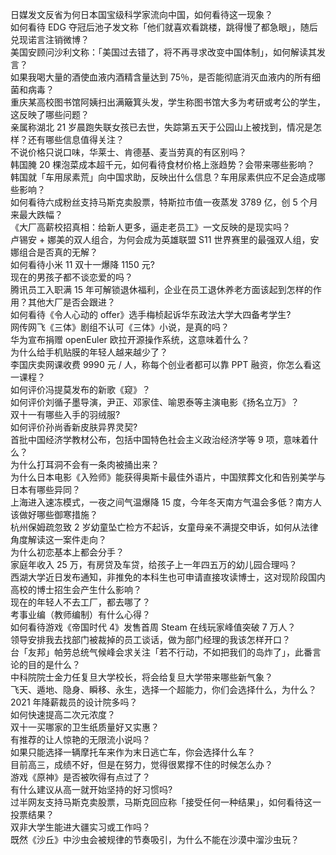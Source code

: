 日媒发文反省为何日本国宝级科学家流向中国，如何看待这一现象？  
如何看待 EDG 夺冠后池子发文称「他们就喜欢看跳楼，跳得慢了都急眼」，随后兑现诺言注销微博？  
美国安顾问沙利文称：「美国过去错了，将不再寻求改变中国体制」，如何解读其发言？  
如果我喝大量的酒使血液内酒精含量达到 75％，是否能彻底消灭血液内的所有细菌和病毒？  
重庆某高校图书馆阿姨扫出满簸箕头发，学生称图书馆大多为考研或考公的学生，这反映了哪些问题？  
亲属称湖北 21 岁晨跑失联女孩已去世，失踪第五天于公园山上被找到，情况是怎样？还有哪些信息值得关注？  
不说价格只说口味，华莱士、肯德基、麦当劳真的有区别吗？  
韩国腌 20 棵泡菜成本超千元，如何看待食材价格上涨趋势？会带来哪些影响？  
韩国就「车用尿素荒」向中国求助，反映出什么信息？车用尿素供应不足会造成哪些影响？  
如何看待六成粉丝支持马斯克卖股票，特斯拉市值一夜蒸发 3789 亿，创 5 个月来最大跌幅？  
《大厂高薪校招真相：给新人更多，逼走老员工》一文反映的是现实吗？  
卢锡安 + 娜美的双人组合，为何会成为英雄联盟 S11 世界赛里的最强双人组，安娜组合是否真的无解？  
如何看待小米 11 双十一爆降 1150 元?  
现在的男孩子都不谈恋爱的吗？  
腾讯员工入职满 15 年可解锁退休福利，企业在员工退休养老方面该起到怎样的作用？其他大厂是否会跟进？  
如何看待《令人心动的 offer》选手梅桢起诉华东政法大学大四备考学生?  
网传网飞《三体》剧组不认可《三体》小说，是真的吗？  
华为宣布捐赠 openEuler 欧拉开源操作系统，这意味着什么？  
为什么给手机贴膜的年轻人越来越少了？  
李国庆卖网课收费 9990 元 / 人，称每个创业者都可以靠 PPT 融资，你怎么看这一课程？  
如何评价冯提莫发布的新歌《窥》？  
如何评价刘循子墨导演，尹正、邓家佳、喻恩泰等主演电影《扬名立万》？  
双十一有哪些入手的羽绒服?  
如何评价孙尚香新皮肤异界灵契?  
首批中国经济学教材公布，包括中国特色社会主义政治经济学等 9 项，意味着什么？  
为什么打耳洞不会有一条肉被捅出来？  
为什么日本电影《入殓师》能获得奥斯卡最佳外语片，中国殡葬文化和告别美学与日本有哪些异同？  
上海进入速冻模式，一夜之间气温爆降 15 度，今年冬天南方气温会多低？南方人该做好哪些御寒措施？  
杭州保姆疏忽致 2 岁幼童坠亡检方不起诉，女童母亲不满提交申诉，如何从法律角度解读这一案件走向？  
为什么初恋基本上都会分手？  
家庭年收入 25 万，有房贷及车贷，给孩子上一年四五万的幼儿园合理吗？  
西湖大学近日发布通知，非推免的本科生也可申请直接攻读博士，这对现阶段国内高校的博士招生会产生什么影响？  
现在的年轻人不去工厂，都去哪了？  
考事业编（教师编制）有什么心得？  
如何看待游戏《帝国时代 4》发售首周 Steam 在线玩家峰值突破 7 万人？  
领导安排我去找部门被裁掉的员工谈话，做为部门经理的我该怎样开口？  
台「友邦」帕劳总统气候峰会求关注「若不行动，不如把我们的岛炸了」，此番言论的目的是什么？  
中科院院士金力任复旦大学校长，将会给复旦大学带来哪些新气象？  
飞天、遁地、隐身、瞬移、永生，选择一个超能力，你们会选择什么，为什么？  
2021 年降薪裁员的设计院多吗？  
如何快速提高二次元浓度？  
双十一买哪家的卫生纸质量好又实惠？  
有推荐的让人惊艳的无限流小说吗？  
如果只能选择一辆摩托车来作为末日逃亡车，你会选择什么车？  
目前高三，成绩不好，但是在努力，觉得很累撑不住的时候怎么办？  
游戏《原神》是否被吹得有点过了？  
有什么建议从高一就开始坚持的好习惯吗?  
过半网友支持马斯克卖股票，马斯克回应称「接受任何一种结果」，如何看待这一投票结果？  
双非大学生能进大疆实习或工作吗？  
既然《沙丘》中沙虫会被规律的节奏吸引，为什么不能在沙漠中溜沙虫玩？  
